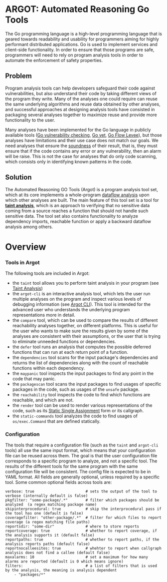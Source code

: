 # ARGOT: Automated Reasoning Go Tools

The Go programming language is a high-level programming language that is geared towards readability and usability for programmers aiming for highly performant distributed applications. Go is used to implement services and client-side functionality. In order to ensure that those programs are safe, programmers will need to rely on program analysis tools in order to automate the enforcement of safety properties.

## Problem

Program analysis tools can help developers safeguard their code against vulnerabilities, but also understand their code by taking different views of the program they write. Many of the analyses one could require can reuse the same underlying algorithms and reuse data obtained by other analyses, and successful approaches at designing analysis tools have consisted in packaging several analyses together to maximize reuse and provide more functionality to the user.

Many analyses have been implemented for the Go language in publicly available tools ([Go vulnerability checking](https://pkg.go.dev/golang.org/x/vuln/cmd/govulncheck),
[Go vet](https://pkg.go.dev/cmd/vet), [Go Flow Levee](https://github.com/google/go-flow-levee)), but those analyses have limitations and their use case does not match our goals.
We need analyses that ensure the [soundness](https://cacm.acm.org/blogs/blog-cacm/236068-soundness-and-completeness-with-precision/fulltext) of their result, that is, they must ensure that if the code contains any error or any vulnerability, then an alarm will be raise. This is not the case for analyses that do only code scanning, which consists only in identifying known patterns in the code.

## Solution

The Automated Reasoning GO Tools (Argot) is a program analysis tool set, which at its core implements a whole-program [dataflow analysis](https://en.wikipedia.org/wiki/Data-flow_analysis) upon which other analyses are built. The main feature of this tool set is a tool for [**taint analysis**](https://en.wikipedia.org/wiki/Taint_checking), which is an approach to verifying that no sensitive data coming from a source reaches a function that should not handle such sensitive data. The tool set also contains functionality to analyze dependency imports, reachable function or apply a backward dataflow analysis among others.






# Overview

### Tools in Argot

The following tools are included in Argot:
- the `taint` tool allows you to perform taint analysis in your program (see [Taint Analysis](taint.md))
- the `argot-cli` is an interactive analysis tool, which lets the user run multiple analyses on the program and inspect various levels of debugging information (see [Argot CLI](argot-cli.md)). This tool is intended for the advanced user who understands the underlying program representations more in detail.
- the `compare` tool, which can be used to compare the results of different reachability analyses together, on different platforms. This is useful for the user who wants to make sure the results given by some of the analyses are consistent with their assumptions, or the user that is trying to eliminate unneeded functions or dependencies.
- the `defer` tool runs an analysis that computes the possible deferred functions that can run at each return point of a function.
- the `dependencies` tool scans for the input package's dependencies and returns the list of dependencies along with the count of reachable functions within each dependency.
- the `maypanic` tool inspects the input packages to find any point in the code that may panic.
- the `packagescan` tool scans the input packages to find usages of specific packages in the code, such as usages of the `unsafe` package.
- the `reachability` tool inspects the code to find which functions are reachable, and which are not.
- the `render` tool can be used to render various representations of the code, such as its [Static Single Assignment](https://en.wikipedia.org/wiki/Static_single-assignment_form) form or its callgraph.
- the `static-commands` tool analyzes the code to find usages of `os/exec.Command` that are defined statically.

### Configuration

The tools that require a configuration file (such as the `taint` and `argot-cli` tools) all use the same input format, which means that your configuration file can be reused across them. The goal is that the user configuration file corresponds to a specific program to analyze, and not a specific tool. The results of the different tools for the same program with the same configuration file will be consistent.
The config file is expected to be in YAML format. All fields are generally optional, unless required by a specific tool.
Some common optional fields across tools are:

```[yaml]
verbose: true                       # sets the output of the tool to verbose (internally default is false)
pkgfilter: "some-package/.*"        # filter which packages should be analyzed  (a regex matching package name)
skipinterprocedural: true           # skip the interprocedural pass if the tool has one (default is false)
coveragefilter: "other-package/.*"  # filter for which files to report coverage (a regex matching file paths)
reportsdir: "some-dir"              # where to store reports
reportcoverage: true                # whether to report coverage, if the analysis supports it (default false)
reportpaths: true                   # whether to report paths, if the analysis reports paths (default false)
reportnocalleesites: true           # whehter to report when callgraph analysis does not find a callee (default false)
maxalarms: 10                       # set a maximum for how many alarms are reported (default is 0 which means ignore)
filters:                            # a list of filters that is used by the analysis, the meaning is analysis dependent
    - "packages/*"
```





